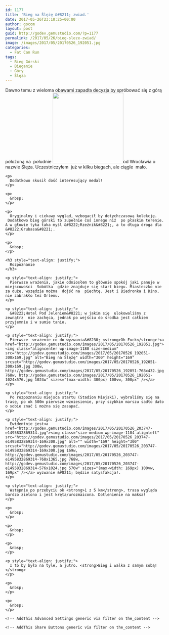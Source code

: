 ```yaml
---
id: 1177
title: 'Bieg na Ślężę &#8211; zwiad.'
date: 2017-05-26T23:10:25+00:00
author: gocom
layout: post
guid: http://godev.gemustudio.com/?p=1177
permalink: /2017/05/26/bieg-sleze-zwiad/
image: /images/2017/05/20170526_192051.jpg
categories:
  - Fat Can Run
tags:
  - Bieg Górski
  - Bieganie
  - Góry
  - Ślęża
---
```

<div id="dslc-theme-content">
  <div id="dslc-theme-content-inner">
    <p>
      Dawno temu z wieloma obawami zapadła decyzja by spróbować się z górą położoną na  południe <img class="alignright" src="http://biegnasleze.pl/images/2017/03/bieg-na-sleze-medal-2017-1.jpg" alt="" width="223" height="223" />od Wrocławia o nazwie Ślęża. Uczestniczyłem  już w kilku biegach, ale ciągle  mało.
    </p>
    
    <p>
      Dodatkowo skusił dość interesujący medal!
    </p>
    
    <p>
      &nbsp;
    </p>
    
    <p>
      Oryginalny i ciekawy wygląd, wzbogacił by dotychczasową kolekcję.  Dodatkowo bieg górski to zupełnie coś innego niż  po płaskim terenie. A w głowie tyka taka myśl &#8222;Rzeźnik&#8221;, a to długa droga dla &#8222;Grubasa&#8221;.
    </p>
    
    <p>
      &nbsp;
    </p>
    
    <h3 style="text-align: justify;">
      Rozpoznanie
    </h3>
    
    <p style="text-align: justify;">
      Pierwsze wrażenia, jakie odniosłem to głównie spokój jaki panuje w miejscowości  Sobótka  gdzie znajduje się start biegu. Miasteczko nie za duże, wszędzie można  dojść na  piechtę. Jest i Biedronka i Dino, nie zabrakło też Orlenu.
    </p>
    
    <p style="text-align: justify;">
      &#8222;Hotel Pod Jeleniem&#8221; w jakim się  ulokowaliśmy z zewnątrz  nie zachęca, jednak po wejściu do środka jest całkiem przyjemnie i w sumie tanio.
    </p>
    
    <p style="text-align: justify;">
      Pierwsze  wrażenie co do wyzwania&#8230; <strong>Oh Fuck</strong>!<a href="http://godev.gemustudio.com/images/2017/05/20170526_192051.jpg"><img class="aligncenter wp-image-1180 size-medium" src="http://godev.gemustudio.com/images/2017/05/20170526_192051-300x169.jpg" alt="Bieg na Ślężę" width="300" height="169" srcset="http://godev.gemustudio.com/images/2017/05/20170526_192051-300x169.jpg 300w, http://godev.gemustudio.com/images/2017/05/20170526_192051-768x432.jpg 768w, http://godev.gemustudio.com/images/2017/05/20170526_192051-1024x576.jpg 1024w" sizes="(max-width: 300px) 100vw, 300px" /></a>
    </p>
    
    <p style="text-align: justify;">
      Po rozpoznaniu miejsca startu (Stadion Miejski), wybraliśmy się na trasę, po ok 500m pierwsze wzniesienie, przy szybkim marszu sadło dało o sobie znać i można się zasapać.
    </p>
    
    <p style="text-align: justify;">
      Ewidentnie jest<a href="http://godev.gemustudio.com/images/2017/05/20170526_203747-e1495832869314.jpg"><img class="size-medium wp-image-1184 alignleft" src="http://godev.gemustudio.com/images/2017/05/20170526_203747-e1495832869314-169x300.jpg" alt="" width="169" height="300" srcset="http://godev.gemustudio.com/images/2017/05/20170526_203747-e1495832869314-169x300.jpg 169w, http://godev.gemustudio.com/images/2017/05/20170526_203747-e1495832869314-768x1365.jpg 768w, http://godev.gemustudio.com/images/2017/05/20170526_203747-e1495832869314-576x1024.jpg 576w" sizes="(max-width: 169px) 100vw, 169px" /></a> wyzwanie &#8211; będzie satysfakcja!.
    </p>
    
    <p style="text-align: justify;">
      Wstępnie po przebyciu ok <strong>1 z 5 km</strong>, trasa wygląda bardzo zielono i jest kręta/urozmaicona. Dotlenienie na maksa!
    </p>
    
    <p>
      &nbsp;
    </p>
    
    <p>
      &nbsp;
    </p>
    
    <p>
      &nbsp;
    </p>
    
    <p style="text-align: justify;">
      I to by było na tyle, a jutro. <strong>Bieg i walka z samym sobą!</strong>
    </p>
    
    <p>
      &nbsp;
    </p>
    
    <p>
      &nbsp;
    </p>
    
    <!-- AddThis Advanced Settings generic via filter on the_content -->
    
    <!-- AddThis Share Buttons generic via filter on the_content -->
  </div>
</div>